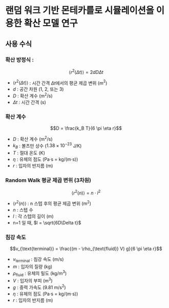# 랜덤 워크 기반 몬테카를로 시뮬레이션을 이용한 확산 모델 연구

## 사용 수식
### 확산 방정식 : 
$$\langle r^2(\Delta t) \rangle = 2 d D \Delta t$$

- $\langle r^2(\Delta t) \rangle$ : 시간 간격 $\Delta t$에서의 평균 제곱 변위 (m$^2$)  
- $d$ : 공간 차원 (1, 2, 또는 3)  
- $D$ : 확산 계수 (m$^2$/s)
- $\Delta t$ : 시간 간격 (s)

### 확산 계수
$$D = \frac{k_B T}{6 \pi \eta r}$$ 

- $D$ : 확산 계수 (m$^2$/s)
- $k_B$ : 볼츠만 상수 ($1.38 \times 10^{-23}$ J/K)  
- $T$ : 절대 온도 (K)  
- $\eta$ : 유체의 점도 (Pa·s = kg/(m·s))  
- $r$ : 입자의 반지름 (m)

### Random Walk 평균 제곱 변위 (3차원)
$$\langle r^2(n) \rangle = n \cdot l^2$$
- $\langle r^2(n) \rangle$ : n 스텝 후의 평균 제곱 변위 (m$^2$)
- $n$ : 스텝 수
- $l$ : 각 스텝의 길이 (m)
- n=1 일 때, $l = \sqrt{6D\Delta t}$

### 침강 속도
$$v_{\text{terminal}} = \frac{(m - \rho_{\text{fluid}} V) g}{6 \pi \eta r}$$
- $v_{\text{terminal}}$ : 침강 속도 (m/s)
- $m$ : 입자의 질량 (kg)
- $\rho_{\text{fluid}}$ : 유체의 밀도 (kg/m$^3$)
- $V$ : 입자의 부피 (m$^3$)
- $g$ : 중력 가속도 (9.81 m/s$^2$)
- $\eta$ : 유체의 점도 (Pa·s = kg/(m·s))
- $r$ : 입자의 반지름 (m)


